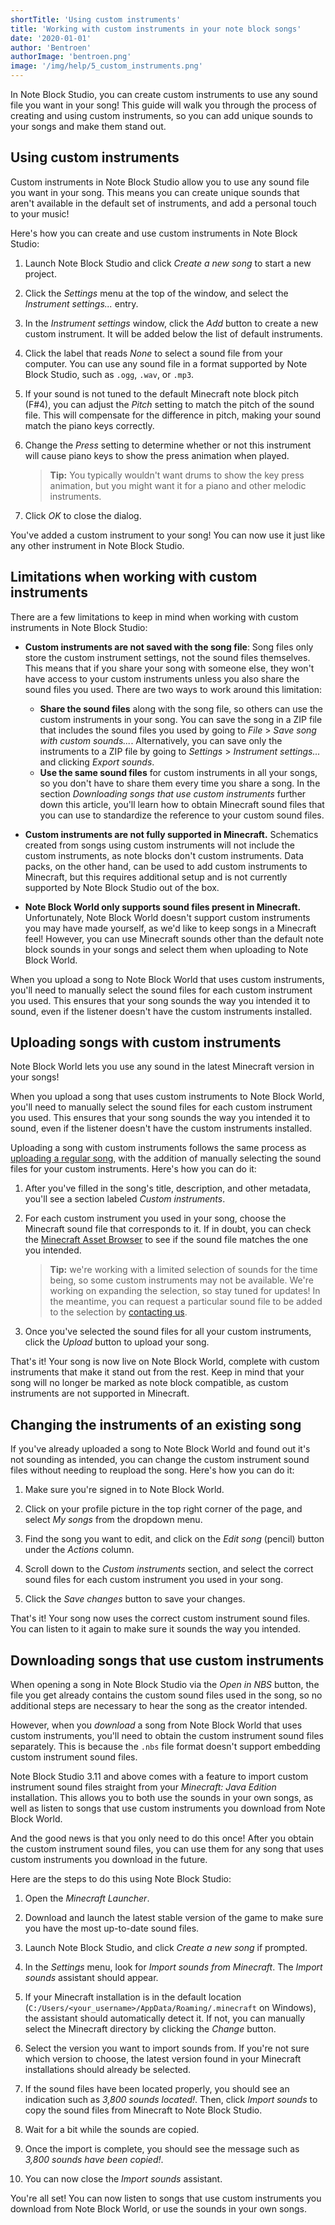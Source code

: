 ```yaml
---
shortTitle: 'Using custom instruments'
title: 'Working with custom instruments in your note block songs'
date: '2020-01-01'
author: 'Bentroen'
authorImage: 'bentroen.png'
image: '/img/help/5_custom_instruments.png'
---
```


In Note Block Studio, you can create custom instruments to use any sound file you want in your song! This guide will walk you through the process of creating and using custom instruments, so you can add unique sounds to your songs and make them stand out.

## Using custom instruments

Custom instruments in Note Block Studio allow you to use any sound file you want in your song. This means you can create unique sounds that aren't available in the default set of instruments, and add a personal touch to your music!

Here's how you can create and use custom instruments in Note Block Studio:

1. Launch Note Block Studio and click _Create a new song_ to start a new project.

2. Click the _Settings_ menu at the top of the window, and select the _Instrument settings..._ entry.

3. In the _Instrument settings_ window, click the _Add_ button to create a new custom instrument. It will be added below the list of default instruments.

4. Click the label that reads _None_ to select a sound file from your computer. You can use any sound file in a format supported by Note Block Studio, such as `.ogg`, `.wav`, or `.mp3`.

5. If your sound is not tuned to the default Minecraft note block pitch (F#4), you can adjust the _Pitch_ setting to match the pitch of the sound file. This will compensate for the difference in pitch, making your sound match the piano keys correctly.

6. Change the _Press_ setting to determine whether or not this instrument will cause piano keys to show the press animation when played.

   > **Tip:** You typically wouldn't want drums to show the key press animation, but you might want it for a piano and other melodic instruments.

7. Click _OK_ to close the dialog.

You've added a custom instrument to your song! You can now use it just like any other instrument in Note Block Studio.

## Limitations when working with custom instruments

There are a few limitations to keep in mind when working with custom instruments in Note Block Studio:

- **Custom instruments are not saved with the song file**: Song files only store the custom instrument settings, not the sound files themselves. This means that if you share your song with someone else, they won't have access to your custom instruments unless you also share the sound files you used. There are two ways to work around this limitation:

  - **Share the sound files** along with the song file, so others can use the custom instruments in your song. You can save the song in a ZIP file that includes the sound files you used by going to _File_ > _Save song with custom sounds..._. Alternatively, you can save only the instruments to a ZIP file by going to _Settings_ > _Instrument settings..._ and clicking _Export sounds_.
  - **Use the same sound files** for custom instruments in all your songs, so you don't have to share them every time you share a song. In the section _Downloading songs that use custom instruments_ further down this article, you'll learn how to obtain Minecraft sound files that you can use to standardize the reference to your custom sound files.

- **Custom instruments are not fully supported in Minecraft.** Schematics created from songs using custom instruments will not include the custom instruments, as note blocks don't custom instruments. Data packs, on the other hand, can be used to add custom instruments to Minecraft, but this requires additional setup and is not currently supported by Note Block Studio out of the box.

- **Note Block World only supports sound files present in Minecraft.** Unfortunately, Note Block World doesn't support custom instruments you may have made yourself, as we'd like to keep songs in a Minecraft feel! However, you can use Minecraft sounds other than the default note block sounds in your songs and select them when uploading to Note Block World.

When you upload a song to Note Block World that uses custom instruments, you'll need to manually select the sound files for each custom instrument you used. This ensures that your song sounds the way you intended it to sound, even if the listener doesn't have the custom instruments installed.

## Uploading songs with custom instruments

Note Block World lets you use any sound in the latest Minecraft version in your songs!

When you upload a song that uses custom instruments to Note Block World, you'll need to manually select the sound files for each custom instrument you used. This ensures that your song sounds the way you intended it to sound, even if the listener doesn't have the custom instruments installed.

Uploading a song with custom instruments follows the same process as [uploading a regular song](/blog/1_creating_song), with the addition of manually selecting the sound files for your custom instruments. Here's how you can do it:

1. After you've filled in the song's title, description, and other metadata, you'll see a section labeled _Custom instruments_.

2. For each custom instrument you used in your song, choose the Minecraft sound file that corresponds to it. If in doubt, you can check the [Minecraft Asset Browser](http://mcasset.cloud/) to see if the sound file matches the one you intended.

   > **Tip:** we're working with a limited selection of sounds for the time being, so some custom instruments may not be available. We're working on expanding the selection, so stay tuned for updates! In the meantime, you can request a particular sound file to be added to the selection by [contacting us](/about).

3. Once you've selected the sound files for all your custom instruments, click the _Upload_ button to upload your song.

That's it! Your song is now live on Note Block World, complete with custom instruments that make it stand out from the rest. Keep in mind that your song will no longer be marked as note block compatible, as custom instruments are not supported in Minecraft.

## Changing the instruments of an existing song

If you've already uploaded a song to Note Block World and found out it's not sounding as intended, you can change the custom instrument sound files without needing to reupload the song. Here's how you can do it:

1. Make sure you're signed in to Note Block World.

2. Click on your profile picture in the top right corner of the page, and select _My songs_ from the dropdown menu.

3. Find the song you want to edit, and click on the _Edit song_ (pencil) button under the _Actions_ column.

4. Scroll down to the _Custom instruments_ section, and select the correct sound files for each custom instrument you used in your song.

5. Click the _Save changes_ button to save your changes.

That's it! Your song now uses the correct custom instrument sound files. You can listen to it again to make sure it sounds the way you intended.

## Downloading songs that use custom instruments

When opening a song in Note Block Studio via the _Open in NBS_ button, the file you get already contains the custom sound files used in the song, so no additional steps are necessary to hear the song as the creator intended.

However, when you _download_ a song from Note Block World that uses custom instruments, you'll need to obtain the custom instrument sound files separately. This is because the `.nbs` file format doesn't support embedding custom instrument sound files.

Note Block Studio 3.11 and above comes with a feature to import custom instrument sound files straight from your _Minecraft: Java Edition_ installation. This allows you to both use the sounds in your own songs, as well as listen to songs that use custom instruments you download from Note Block World.

And the good news is that you only need to do this once! After you obtain the custom instrument sound files, you can use them for any song that uses custom instruments you download in the future.

Here are the steps to do this using Note Block Studio:

1. Open the _Minecraft Launcher_.

2. Download and launch the latest stable version of the game to make sure you have the most up-to-date sound files.

3. Launch Note Block Studio, and click _Create a new song_ if prompted.

4. In the _Settings_ menu, look for _Import sounds from Minecraft_. The _Import sounds_ assistant should appear.

5. If your Minecraft installation is in the default location (`C:/Users/<your_username>/AppData/Roaming/.minecraft` on Windows), the assistant should automatically detect it. If not, you can manually select the Minecraft directory by clicking the _Change_ button.

6. Select the version you want to import sounds from. If you're not sure which version to choose, the latest version found in your Minecraft installations should already be selected.

7. If the sound files have been located properly, you should see an indication such as _3,800 sounds located!_. Then, click _Import sounds_ to copy the sound files from Minecraft to Note Block Studio.

8. Wait for a bit while the sounds are copied.

9. Once the import is complete, you should see the message such as _3,800 sounds have been copied!_.

10. You can now close the _Import sounds_ assistant.

You're all set! You can now listen to songs that use custom instruments you download from Note Block World, or use the sounds in your own songs.
